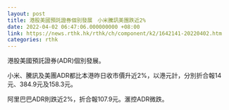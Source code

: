 ```yaml
---
layout: post
title: 港股美國預託證券個別發展　小米騰訊美團跌近2%
date: 2022-04-02 06:47:06.000000000 +08:00
link: https://news.rthk.hk/rthk/ch/component/k2/1642141-20220402.htm
categories: rthk
---
```


港股美國預託證券(ADR)個別發展。

小米、騰訊及美團ADR都比本港昨日收市價升近2%，以港元計，分別折合報14元、384.9元及158.3元。

阿里巴巴ADR則跌近2%，折合報107.9元。滙控ADR微跌。

